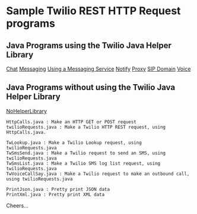 # Sample Twilio REST HTTP Request programs

## Java Programs using the Twilio Java Helper Library

[Chat](https://github.com/tigerfarm/JavaTwSamples/tree/master/chat)
[Messaging](https://github.com/tigerfarm/JavaTwSamples/tree/master/messaging)
[Using a Messaging Service](https://github.com/tigerfarm/JavaTwSamples/tree/master/messaging_service)
[Notify](https://github.com/tigerfarm/JavaTwSamples/tree/master/notify)
[Proxy](https://github.com/tigerfarm/JavaTwSamples/tree/master/proxy)
[SIP Domain](https://github.com/tigerfarm/JavaTwSamples/tree/master/sipdomain)
[Voice](https://github.com/tigerfarm/JavaTwSamples/tree/master/voice)

## Java Programs without using the Twilio Java Helper Library

[NoHelperLibrary](https://github.com/tigerfarm/JavaTwSamples/tree/master/NoHelperLibrary)
````
HttpCalls.java : Make an HTTP GET or POST request
twilioRequests.java : Make a Twilio HTTP REST request, using HttpCalls.java.

TwLookup.java : Make a Twilio Lookup request, using twilioRequests.java
TwSmsSend.java : Make a Twilio request to send an SMS, using twilioRequests.java
TwSmsList.java : Make a Twilio SMS log list request, using twilioRequests.java
TwVoiceCallSay.java : Make a Twilio request to make an outbound call, using twilioRequests.java

PrintJson.java : Pretty print JSON data
PrintXml.java : Pretty print XML data
````

Cheers...
